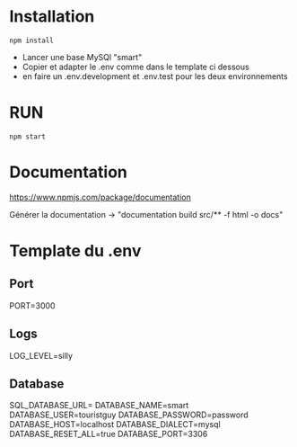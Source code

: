 # Installation
```
npm install
```
- Lancer une base MySQl "smart"
- Copier et adapter le .env comme dans le template ci dessous
- en faire un .env.development et .env.test pour les deux environnements
# RUN
``` 
npm start
```

# Documentation

https://www.npmjs.com/package/documentation

Générer la documentation -> "documentation build src/** -f html -o docs"

# Template du .env

## Port

PORT=3000

## Logs

LOG_LEVEL=silly

## Database

SQL_DATABASE_URL=
DATABASE_NAME=smart
DATABASE_USER=touristguy
DATABASE_PASSWORD=password
DATABASE_HOST=localhost
DATABASE_DIALECT=mysql
DATABASE_RESET_ALL=true
DATABASE_PORT=3306
